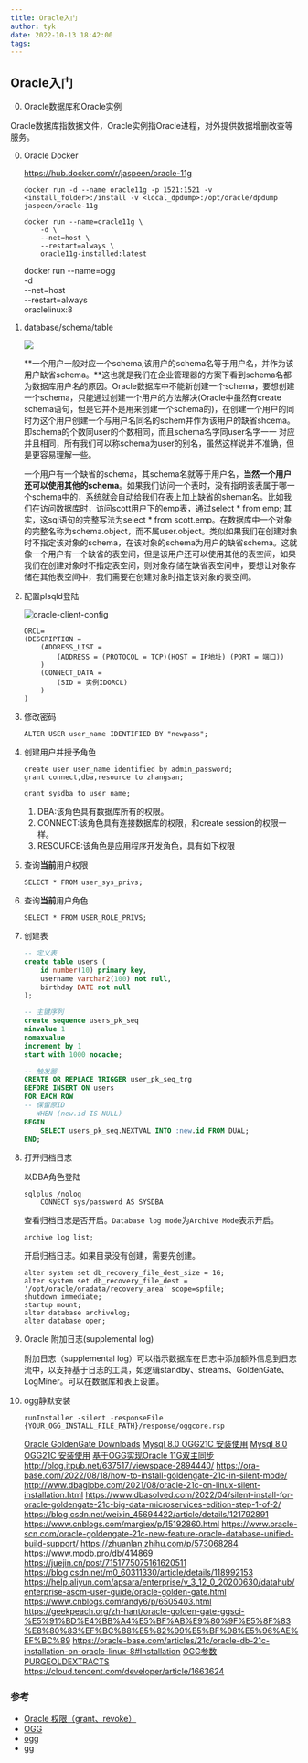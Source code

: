 ```yaml
---
title: Oracle入门
author: tyk
date: 2022-10-13 18:42:00
tags:
---
```




## Oracle入门


0. Oracle数据库和Oracle实例

Oracle数据库指数据文件，Oracle实例指Oracle进程，对外提供数据增删改查等服务。

0. Oracle Docker

    https://hub.docker.com/r/jaspeen/oracle-11g

    ```
    docker run -d --name oracle11g -p 1521:1521 -v <install_folder>:/install -v <local_dpdump>:/opt/oracle/dpdump jaspeen/oracle-11g

    docker run --name=oracle11g \
        -d \
        --net=host \
        --restart=always \
        oracle11g-installed:latest
    ```

    docker run --name=ogg \
        -d \
        --net=host \
        --restart=always \
        oraclelinux:8

0. database/schema/table

    ![](https://docs.oracle.com/cd/B13789_01/server.101/b10743/cncpt041.gif)

    
    **一个用户一般对应一个schema,该用户的schema名等于用户名，并作为该用户缺省schema。**这也就是我们在企业管理器的方案下看到schema名都为数据库用户名的原因。Oracle数据库中不能新创建一个schema，要想创建一个schema，只能通过创建一个用户的方法解决(Oracle中虽然有create schema语句，但是它并不是用来创建一个schema的)，在创建一个用户的同时为这个用户创建一个与用户名同名的schem并作为该用户的缺省shcema。即schema的个数同user的个数相同，而且schema名字同user名字一一 对应并且相同，所有我们可以称schema为user的别名，虽然这样说并不准确，但是更容易理解一些。

    一个用户有一个缺省的schema，其schema名就等于用户名，**当然一个用户还可以使用其他的schema**。如果我们访问一个表时，没有指明该表属于哪一个schema中的，系统就会自动给我们在表上加上缺省的sheman名。比如我们在访问数据库时，访问scott用户下的emp表，通过select * from emp; 其实，这sql语句的完整写法为select * from scott.emp。在数据库中一个对象的完整名称为schema.object，而不属user.object。类似如果我们在创建对象时不指定该对象的schema，在该对象的schema为用户的缺省schema。这就像一个用户有一个缺省的表空间，但是该用户还可以使用其他的表空间，如果我们在创建对象时不指定表空间，则对象存储在缺省表空间中，要想让对象存储在其他表空间中，我们需要在创建对象时指定该对象的表空间。


0. 配置plsqld登陆

    ![oracle-client-config](/images/oracle-client-config.png)

    ```
    ORCL=
    (DESCRIPTION =
        (ADDRESS_LIST =
            (ADDRESS = (PROTOCOL = TCP)(HOST = IP地址) (PORT = 端口))
        )
        (CONNECT_DATA =
            (SID = 实例IDORCL)
        )
    )
    ```

1. 修改密码

    ```
    ALTER USER user_name IDENTIFIED BY "newpass";
    ```

2. 创建用户并授予角色

    ```
    create user user_name identified by admin_password;
    grant connect,dba,resource to zhangsan;

    grant sysdba to user_name;
    ```

    1. DBA:该角色具有数据库所有的权限。
    2. CONNECT:该角色具有连接数据库的权限，和create session的权限一样。
    3. RESOURCE:该角色是应用程序开发角色，具有如下权限

3. 查询**当前**用户权限
   
    ```
    SELECT * FROM user_sys_privs; 
    ```

4. 查询**当前**用户角色

    ```
    SELECT * FROM USER_ROLE_PRIVS;
    ```

5. 创建表

    ```sql
    -- 定义表
    create table users (
        id number(10) primary key,
        username varchar2(100) not null,
        birthday DATE not null
    );

    -- 主键序列
    create sequence users_pk_seq
    minvalue 1
    nomaxvalue 
    increment by 1
    start with 1000 nocache;

    -- 触发器
    CREATE OR REPLACE TRIGGER user_pk_seq_trg
    BEFORE INSERT ON users
    FOR EACH ROW
    -- 保留原ID
    -- WHEN (new.id IS NULL)
    BEGIN
        SELECT users_pk_seq.NEXTVAL INTO :new.id FROM DUAL;
    END;
    ```

6. 打开归档日志

    以DBA角色登陆
    ```
    sqlplus /nolog
        CONNECT sys/password AS SYSDBA
    ```

    查看归档日志是否开启。`Database log mode`为`Archive Mode`表示开启。
    ```
    archive log list;
    ```

    开启归档日志。如果目录没有创建，需要先创建。
    ```
    alter system set db_recovery_file_dest_size = 1G;
    alter system set db_recovery_file_dest = '/opt/oracle/oradata/recovery_area' scope=spfile;
    shutdown immediate;
    startup mount;
    alter database archivelog;
    alter database open;
    ```

7. Oracle 附加日志(supplemental log)

     附加日志（supplemental log）可以指示数据库在日志中添加额外信息到日志流中，以支持基于日志的工具，如逻辑standby、streams、GoldenGate、LogMiner。可以在数据库和表上设置。

8. ogg静默安装

    ```
    runInstaller -silent -responseFile {YOUR_OGG_INSTALL_FILE_PATH}/response/oggcore.rsp
    ```

    [Oracle GoldenGate Downloads](https://www.oracle.com/middleware/technologies/goldengate-downloads.html)
    [Mysql 8.0 OGG21C 安装使用](https://icode.best/i/94950344653310)
    [Mysql 8.0 OGG21C 安装使用](https://www.dounaite.com/article/625487933351efabace5b751.html)
    [基于OGG实现Oracle 11G双主同步](https://www.modb.pro/db/518157)
    http://blog.itpub.net/637517/viewspace-2894440/
    https://ora-base.com/2022/08/18/how-to-install-goldengate-21c-in-silent-mode/
    http://www.dbaglobe.com/2021/08/oracle-21c-on-linux-silent-installation.html
    https://www.dbasolved.com/2022/04/silent-install-for-oracle-goldengate-21c-big-data-microservices-edition-step-1-of-2/
    https://blog.csdn.net/weixin_45694422/article/details/121792891
    https://www.cnblogs.com/margiex/p/15192860.html
    https://www.oracle-scn.com/oracle-goldengate-21c-new-feature-oracle-database-unified-build-support/
    https://zhuanlan.zhihu.com/p/573068284
    https://www.modb.pro/db/414869
    https://juejin.cn/post/7151775075161620511
    https://blog.csdn.net/m0_60311330/article/details/118992153
    https://help.aliyun.com/apsara/enterprise/v_3_12_0_20200630/datahub/enterprise-ascm-user-guide/oracle-golden-gate.html
    https://www.cnblogs.com/andy6/p/6505403.html
    https://geekpeach.org/zh-hant/oracle-golden-gate-ggsci-%E5%91%BD%E4%BB%A4%E5%BF%AB%E9%80%9F%E5%8F%83%E8%80%83%EF%BC%88%E5%82%99%E5%BF%98%E5%96%AE%EF%BC%89
    https://oracle-base.com/articles/21c/oracle-db-21c-installation-on-oracle-linux-8#Installation
    [OGG参数PURGEOLDEXTRACTS](https://www.cnblogs.com/lvcha001/p/14871273.html)
    https://cloud.tencent.com/developer/article/1663624


### 参考

- [Oracle 权限（grant、revoke）](https://www.cnblogs.com/chenmh/p/6001977.html)
- [OGG](https://help.aliyun.com/document_detail/193506.html)
- [ogg](https://blog.csdn.net/qq_28356739/article/details/88585561)
- [gg](https://dongkelun.com/2018/05/23/oggOracle2Kafka/)